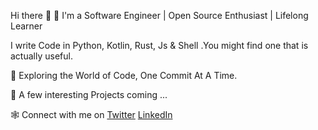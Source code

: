 Hi there 👋  🚀  I'm a Software Engineer | Open Source Enthusiast | Lifelong Learner 


I write Code in Python, Kotlin, Rust, Js & Shell .You might find one that is actually useful.


🌟  Exploring the World of Code, One Commit At A Time.


👀  A few interesting Projects coming ...


🕸 Connect with me on [Twitter](https://twitter.com/iambriankeny) [LinkedIn](https://www.linkedin.com/in/brian-kipkemboi-aa949419a)
